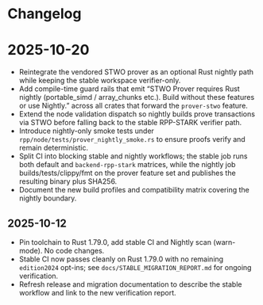 # Changelog

# 2025-10-20

- Reintegrate the vendored STWO prover as an optional Rust nightly path while keeping the stable workspace verifier-only.
- Add compile-time guard rails that emit “STWO Prover requires Rust nightly (portable_simd / array_chunks etc.). Build without these features or use Nightly.” across all crates that forward the `prover-stwo` feature.
- Extend the node validation dispatch so nightly builds prove transactions via STWO before falling back to the stable RPP-STARK verifier path.
- Introduce nightly-only smoke tests under `rpp/node/tests/prover_nightly_smoke.rs` to ensure proofs verify and remain deterministic.
- Split CI into blocking stable and nightly workflows; the stable job runs both default and `backend-rpp-stark` matrices, while the nightly job builds/tests/clippy/fmt on the prover feature set and publishes the resulting binary plus SHA256.
- Document the new build profiles and compatibility matrix covering the nightly boundary.

## 2025-10-12

- Pin toolchain to Rust 1.79.0, add stable CI and Nightly scan (warn-mode). No code changes.
- Stable CI now passes cleanly on Rust 1.79.0 with no remaining `edition2024` opt-ins; see `docs/STABLE_MIGRATION_REPORT.md` for ongoing verification.
- Refresh release and migration documentation to describe the stable workflow and link to the new verification report.
